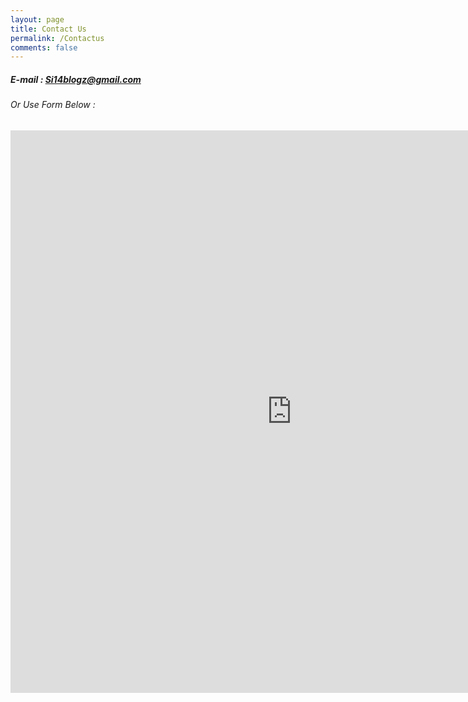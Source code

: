 ```yaml
---
layout: page
title: Contact Us
permalink: /Contactus
comments: false
---
```

##### E-mail : Si14blogz@gmail.com
###### Or Use Form Below :
<div class="row justify-content-between">
<div class="col-md-8 pr-5">

<iframe src="https://docs.google.com/forms/d/e/1FAIpQLScyDthZ5xaCizFhhwAQFDuL6ay4Z40Z-zNBV-o5_hCpJEINGA/viewform?embedded=true" width="900" height="900" frameborder="0" marginheight="0" marginwidth="0">Loading…</iframe>



</div>
